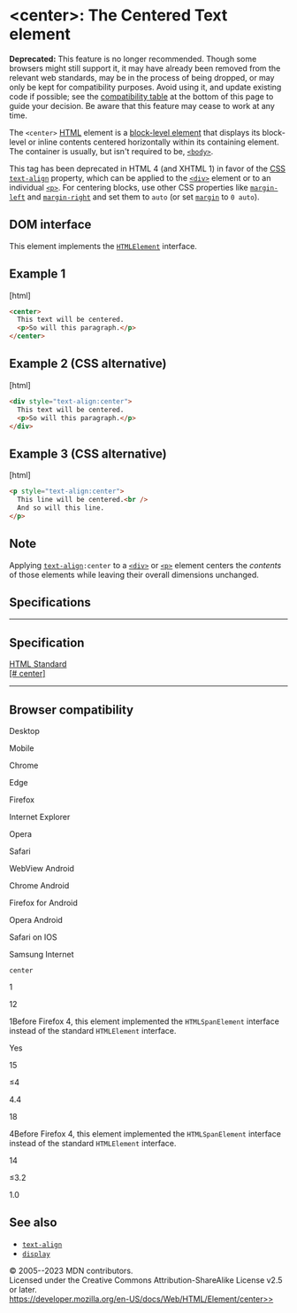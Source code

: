 \<center\>: The Centered Text element
=====================================

**Deprecated:** This feature is no longer recommended. Though some
browsers might still support it, it may have already been removed from
the relevant web standards, may be in the process of being dropped, or
may only be kept for compatibility purposes. Avoid using it, and update
existing code if possible; see the [compatibility
table](#browser_compatibility) at the bottom of this page to guide your
decision. Be aware that this feature may cease to work at any time.

The `<center>` [HTML](../index) element is a [block-level
element](https://developer.mozilla.org/en-US/docs/Glossary/Block-level_content)
that displays its block-level or inline contents centered horizontally
within its containing element. The container is usually, but isn\'t
required to be, [`<body>`](body).

This tag has been deprecated in HTML 4 (and XHTML 1) in favor of the
[CSS](https://developer.mozilla.org/en-US/docs/Web/CSS)
[`text-align`](https://developer.mozilla.org/en-US/docs/Web/CSS/text-align)
property, which can be applied to the [`<div>`](div) element or to an
individual [`<p>`](p). For centering blocks, use other CSS properties
like
[`margin-left`](https://developer.mozilla.org/en-US/docs/Web/CSS/margin-left)
and
[`margin-right`](https://developer.mozilla.org/en-US/docs/Web/CSS/margin-right)
and set them to `auto` (or set
[`margin`](https://developer.mozilla.org/en-US/docs/Web/CSS/margin) to
`0 auto`).

DOM interface
-------------

This element implements the
[`HTMLElement`](https://developer.mozilla.org/en-US/docs/Web/API/HTMLElement)
interface.

Example 1
---------

[html]

```html
<center>
  This text will be centered.
  <p>So will this paragraph.</p>
</center>
```

Example 2 (CSS alternative)
---------------------------

[html]

```html
<div style="text-align:center">
  This text will be centered.
  <p>So will this paragraph.</p>
</div>
```

Example 3 (CSS alternative)
---------------------------

[html]

```html
<p style="text-align:center">
  This line will be centered.<br />
  And so will this line.
</p>
```

Note
----

Applying
[`text-align`](https://developer.mozilla.org/en-US/docs/Web/CSS/text-align)`:center`
to a [`<div>`](div) or [`<p>`](p) element centers the *contents* of
those elements while leaving their overall dimensions unchanged.

Specifications
--------------

  -------------------------------------------------------------------------------

Specification
  -------------------------------------------------------------------------------

  [HTML Standard\
  [\#
  center]](https://html.spec.whatwg.org/multipage/obsolete.html#center)

  -------------------------------------------------------------------------------

Browser compatibility
---------------------

Desktop

Mobile

Chrome

Edge

Firefox

Internet Explorer

Opera

Safari

WebView Android

Chrome Android

Firefox for Android

Opera Android

Safari on IOS

Samsung Internet

`center`

1

12

1Before Firefox 4, this element implemented the `HTMLSpanElement`
interface instead of the standard `HTMLElement` interface.

Yes

15

≤4

4.4

18

4Before Firefox 4, this element implemented the `HTMLSpanElement`
interface instead of the standard `HTMLElement` interface.

14

≤3.2

1.0

See also
--------

- [`text-align`](https://developer.mozilla.org/en-US/docs/Web/CSS/text-align)
- [`display`](https://developer.mozilla.org/en-US/docs/Web/CSS/display)

© 2005--2023 MDN contributors.\
Licensed under the Creative Commons Attribution-ShareAlike License v2.5
or later.\
https://developer.mozilla.org/en-US/docs/Web/HTML/Element/center>>

